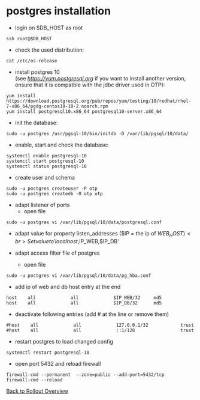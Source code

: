 
postgres installation
=====================


- login on $DB_HOST as root
```
ssh root@$DB_HOST 
```

- check the used distribution:
```
cat /etc/os-release
```

- install postgres 10
  <br>(see *https://yum.postgresql.org* if you want to install another version,
  ensure that it is compatble with the jdbc driver used in OTP):
```
yum install https://download.postgresql.org/pub/repos/yum/testing/10/redhat/rhel-7-x86_64/pgdg-centos10-10-2.noarch.rpm
yum install postgresql10.x86_64 postgresql10-server.x86_64
```

- init the database:
```
sudo -u postgres /usr/pgsql-10/bin/initdb -D /var/lib/pgsql/10/data/
```

- enable, start and check the database:
```
systemctl enable postgresql-10
systemctl start postgresql-10
systemctl status postgresql-10
```

- create user and schema
```
sudo -u postgres createuser -P otp
sudo -u postgres createdb -O otp otp
```

- adapt listener of ports
  - open file
```
sudo -u postgres vi /var/lib/pgsql/10/data/postgresql.conf
```
  - adapt value for property listen_addresses ($IP = the ip of $WEB_HOST)
    <br>Set value to 'localhost,$IP_WEB,$IP_DB'

- adapt access filter file of postgres
  - open file
```
sudo -u postgres vi /var/lib/pgsql/10/data/pg_hba.conf
```
  - add ip of web and db host entry at the end
```
host    all             all             $IP_WEB/32     md5
host    all             all             $IP_DB/32      md5
```
  - deactivate following entries (add # at the line or remove them)
```
#host    all             all             127.0.0.1/32            trust
#host    all             all             ::1/128                 trust
```

- restart postgres to load changed config
```
systemctl restart postgresql-10
```

- open port 5432 and reload firewall
```
firewall-cmd --permanent  --zone=public --add-port=5432/tcp
firewall-cmd --reload
```

[Back to Rollout Overview](index.md)
